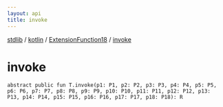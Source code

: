```yaml
---
layout: api
title: invoke
---
```

[stdlib](../../index.md) / [kotlin](../index.md) / [ExtensionFunction18](index.md) / [invoke](invoke.md)

# invoke

```
abstract public fun T.invoke(p1: P1, p2: P2, p3: P3, p4: P4, p5: P5, p6: P6, p7: P7, p8: P8, p9: P9, p10: P10, p11: P11, p12: P12, p13: P13, p14: P14, p15: P15, p16: P16, p17: P17, p18: P18): R
```
